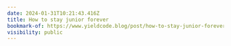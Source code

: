 ```yaml
---
date: 2024-01-31T10:21:43.416Z
title: How to stay junior forever
bookmark-of: https://www.yieldcode.blog/post/how-to-stay-junior-forever/
visibility: public
---
```

